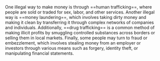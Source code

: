 One illegal way to make money is through ==human trafficking==, where people are sold or traded for sex, labor, and other services. Another illegal way is ==money laundering==, which involves taking dirty money and making it clean by transferring it through complex networks of companies and individuals. Additionally, ==drug trafficking== is a common
method of making illicit profits by smuggling controlled substances across borders or selling them in local markets. Finally, some people may turn to fraud or embezzlement, which involves stealing money from an employer or investors through various means such as forgery, identity theft, or manipulating financial statements.